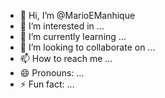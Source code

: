 - 👋 Hi, I’m @MarioEManhique
- 👀 I’m interested in ...
- 🌱 I’m currently learning ...
- 💞️ I’m looking to collaborate on ...
- 📫 How to reach me ...
- 😄 Pronouns: ...
- ⚡ Fun fact: ...

<!---
MarioEManhique/MarioEManhique is a ✨ special ✨ repository because its `README.md` (this file) appears on your GitHub profile.
You can click the Preview link to take a look at your changes.
--->
